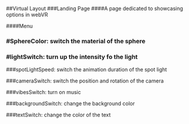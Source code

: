 ##Virtual Layout
###Landing Page
####A page dedicated to showcasing options in webVR

####Menu
### #SphereColor: switch the material of the sphere

### #lightSwitch: turn up the intensity fo the light

###spotLightSpeed: switch the animation duration of the spot light

###cameraSwitch: switch the position and rotation of the camera

###vibesSwitch: turn on music

###backgroundSwitch: change the background color

###textSwitch: change the color of the text
